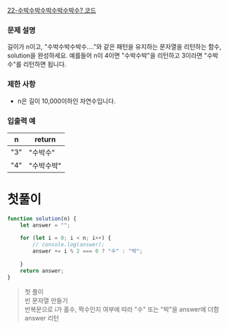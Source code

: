 [22-수박수박수박수박수박수? 코드](../codes/22수박수박수박수박수박수.js)  

### 문제 설명
길이가 n이고, "수박수박수박수...."와 같은 패턴을 유지하는 문자열을 리턴하는 함수, solution을 완성하세요. 예를들어 n이 4이면 "수박수박"을 리턴하고 3이라면 "수박수"를 리턴하면 됩니다.  

### 제한 사항  
- n은 길이 10,000이하인 자연수입니다.  

### 입출력 예   
| n | return |  
| --- | --- |  
| "3" | "수박수" |  
| "4" | "수박수박" |  

# 첫풀이
```jsx
function solution(n) {
    let answer = "";
    
    for (let i = 0; i < n; i++) {
        // console.log(answer);
        answer += i % 2 === 0 ? "수" : "박";
        
    }
    return answer;
}
```
> 첫 풀이  
> 빈 문자열 만들기  
> 반복문으로  i가 홀수, 짝수인지 여부에 따라 "수" 또는 "박"을 answer에 더함  
> answer 리턴  
